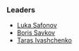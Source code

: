 ### Leaders

* [Luka Safonov](mailto:luka.safonov@owasp.org)
* [Boris Savkov](mailto:boris.savkov@owasp.org)
* [Taras Ivashchenko](mailto:taras.ivaschenko@owasp.org)
